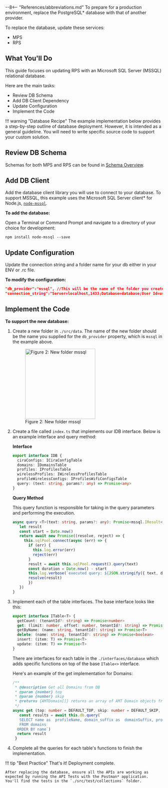 --8<-- "References/abbreviations.md"
To prepare for a production environment, replace the PostgreSQL* database with that of another provider. 

To replace the database, update these services:

- MPS
- RPS 

## What You'll Do
This guide focuses on updating RPS with an Microsoft SQL Server (MSSQL) relational database. 

Here are the main tasks:

- Review DB Schema
- Add DB Client Dependency
- Update Configuration
- Implement the Code

!!! warning "Database Recipe"
    The example implementation below provides a step-by-step outline of database deployment. However, it is intended as a general guideline. You will need to write specific source code to support your custom solution. 

## Review DB Schema

Schemas for both MPS and RPS can be found in [Schema Overview](schema.md).

## Add DB Client
Add the database client library you will use to connect to your database. To support MSSQL, this example uses the Microsoft SQL Server client* for Node.js, [`node-mssql`](https://www.npmjs.com/package/mssql).

**To add the database:**

Open a Terminal or Command Prompt and navigate to a directory of your choice for development:

```
npm install node-mssql --save
```

## Update Configuration

Update the connection string and a folder name for your db either in your ENV or .rc file.

**To modify the configuration:**

``` json
"db_provider":"mssql", //This will be the name of the folder you create in the next section.
"connection_string":"Server=localhost,1433;Database=database;User Id=username;Password=password;Encrypt=true'",
```

## Implement the Code

**To support the new database:**

1. Create a new folder in `./src/data`. The name of the new folder should be the name you supplied for the `db_provider` property, which is `mssql` in the example above.

     <figure class="figure-image">
     <img src="..\..\..\assets\images\screenshots\DbFolder.png" alt="Figure 2: New folder mssql" style="width:224px">
     <figcaption>Figure 2: New folder mssql</figcaption>
     </figure>



2. Create a file called `index.ts` that implements our IDB interface. Below is an example interface and query method:

     **Interface**

     ``` typescript
     export interface IDB {
       ciraConfigs: ICiraConfigTable
       domains: IDomainsTable
       profiles: IProfilesTable
       wirelessProfiles: IWirelessProfilesTable
       profileWirelessConfigs: IProfilesWifiConfigsTable
       query: (text: string, params?: any) => Promise<any>
     }
     ```

     **Query Method**

     This query function is responsible for taking in the query parameters and performing the execution.

     ``` typescript
     async query <T>(text: string, params?: any): Promise<mssql.IResult<T>> {
        let result
        const start = Date.now()
        return await new Promise((resolve, reject) => {
          this.sqlPool.connect(async (err) => {
            if (err) {
              this.log.error(err)
              reject(err)
            }
            result = await this.sqlPool.request().query(text)
            const duration = Date.now() - start
            this.log.verbose(`executed query: ${JSON.stringify({ text, duration, rows: result.recordset.length })}`)
            resolve(result)
            })
        })
     }
     ```

3. Implement each of the table interfaces. The base interface looks like this: 
    ``` typescript
    export interface ITable<T> {
      getCount: (tenantId?: string) => Promise<number>
      get: (limit: number, offset: number, tenantId?: string) => Promise<T[]>
      getByName: (name: string, tenantId?: string) => Promise<T>
      delete: (name: string, tenantId?: string) => Promise<boolean>
      insert: (item: T) => Promise<T>
      update: (item: T) => Promise<T>
    }
    ```
    There are interfaces for each table in the `./interfaces/database` which adds specific functions on top of the base `ITable<>` interface.
    
    Here's an example of the get implementation for Domains:

    ``` typescript
    /**
     * @description Get all Domains from DB
     * @param {number} top
     * @param {number} skip
     * @returns {AMTDomain[]} returns an array of AMT Domain objects from DB
     */
    async get (top: number = DEFAULT_TOP, skip: number = DEFAULT_SKIP, tenantId: string = ''): Promise<AMTDomain[]> {
       const results = await this.db.query(`
       SELECT name as  profileName, domain_suffix as  domainSuffix, provisioning_cert as  provisioningCert, provisioning_cert_storage_format as  provisioningCertStorageFormat, provisioning_cert_key as  provisioningCertPassword, tenant_id tenantId
       FROM domains 
      ORDER BY name`)
      return result
     }

    ```

  4. Complete all the queries for each table's functions to finish the implementation.

!!! tip "Best Practice"
    That's it! Deployment complete.

    After replacing the database, ensure all the APIs are working as expected by running the API Tests with the Postman* application. You'll find the tests in the `./src/test/collections` folder.
